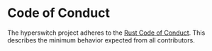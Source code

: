 # Code of Conduct

The hyperswitch project adheres to the
[Rust Code of Conduct](https://www.rust-lang.org/policies/code-of-conduct).
This describes the minimum behavior expected from all contributors.

